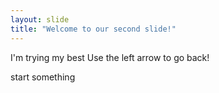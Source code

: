 ```yaml
---
layout: slide
title: "Welcome to our second slide!"
---
```

I'm trying my best
Use the left arrow to go back!

start something
